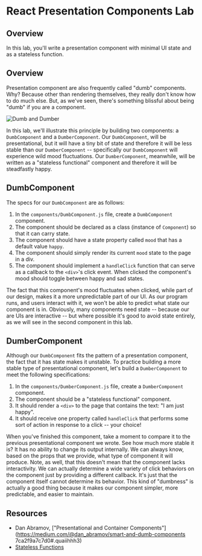# React Presentation Components Lab

## Overview

In this lab, you'll write a presentation component with minimal UI state and as a stateless function. 

## Overview

Presentation component are also frequently called "dumb" components. Why? Because other than rendering themselves, they really don't know how to do much else. But, as we've seen, there's something blissful about being "dumb" if you are a component.

![Dumb and Dumber](https://media.giphy.com/media/2dcW1Dlu2sZnW/giphy.gif)

In this lab, we'll illustrate this principle by building two components: a `DumbComponent` and a `DumberComponent`. Our `DumbComponent`, will be presentational, but it will have a tiny bit of state and therefore it will be less stable than our `DumberComponent` -- specifically our `DumbComponent` will experience wild mood fluctuations. Our `DumberComponent`, meanwhile, will be written as a "stateless functional" component and therefore it will be steadfastly happy.

## DumbComponent

The specs for our `DumbComponent` are as follows:

1. In the `components/DumbComponent.js` file, create a `DumbComponent` component.
2. The component should be declared as a class (instance of `Component`) so that it can carry state.
3. The component should have a state property called `mood` that has a default value `happy`.
4. The component should simply render its current `mood` state to the page in a div.
5. The component should implement a `handleClick` function that can serve as a callback to the `<div>`'s click event. When clicked the component's mood should toggle between happy and sad states.

The fact that this component's mood fluctuates when clicked, while part of our design, makes it a more unpredictable part of our UI. As our program runs, and users interact with it, we won't be able to predict what state our component is in. Obviously, many components need state -- because our are UIs are interactive -- but where possible it's good to avoid state entirely, as we will see in the second component in this lab.

## DumberComponent

Although our `DumbComponent` fits the pattern of a presentation component, the fact that it has state makes it unstable. To practice building a more stable type of presentational component, let's build a `DumberComponent` to meet the following specifications:

1. In the `components/DumberComponent.js` file, create a `DumberComponent` component.
2. The component should be a "stateless functional" component.
3. It should render a `<div>` to the page that contains the text: "I am just happy".
4. It should receive one property called `handleClick` that performs some sort of action in response to a click -- your choice!

When you've finished this component, take a moment to compare it to the previous presentational component we wrote. See how much more stable it is? It has no ability to change its output internally. We can always know, based on the props that we provide, what type of component it will produce. Note, as well, that this doesn't mean that the component lacks interactivity. We can actually determine a wide variety of click behaviors on the component just by providing a different callback. It's just that the component itself cannot determine its behavior. This kind of "dumbness" is actually a good thing because it makes our component simpler, more predictable, and easier to maintain.

## Resources
- Dan Abramov, ["Presentational and Container Components"](https://medium.com/@dan_abramov/smart-and-dumb-components 7ca2f9a7c7d0#.quaiihhh3)
- [Stateless Functions](https://facebook.github.io/react/docs/reusable-components.html#stateless-functions)
